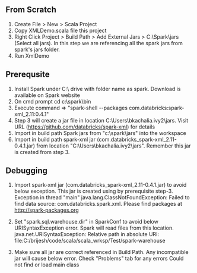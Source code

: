 From Scratch
---

1) Create File > New > Scala Project  
2) Copy XMLDemo.scala file this project  
3) Right Click Project > Build Path > Add External Jars > C:\Spark\jars (Select all jars). In this step we are referencing all the spark jars from spark's jars folder.  
4) Run XmlDemo 

Prerequsite
---
1) Install Spark under C:\ drive with folder name as spark. Download is available on Spark website  
2) On cmd prompt cd c:\spark\bin  
3) Execute command => "spark-shell --packages com.databricks:spark-xml_2.11:0.4.1"   
4) Step 3 will create a jar file in  location C:\Users\bkachalia\.ivy2\jars. Visit URL (https://github.com/databricks/spark-xml) for details
5) Import in build path Spark jars from "c:\spark\jars" into the workspace  
6) Import in build path spark-xml jar (com.databricks_spark-xml_2.11-0.4.1.jar) from location "C:\Users\bkachalia\.ivy2\jars". Remember this jar is created from step 3.


Debugging
---
1) Import spark-xml jar (com.databricks_spark-xml_2.11-0.4.1.jar) to avoid below exception. This jar is created using by prerequisite step-3.   
Exception in thread "main" java.lang.ClassNotFoundException: Failed to find data source: com.databricks.spark.xml. Please find packages at http://spark-packages.org  

2) Set "spark.sql.warehouse.dir" in SparkConf to avoid below URISyntaxException error. Spark will read files from this location.
java.net.URISyntaxException: Relative path in absolute URI: file:C:/brijesh/code/scala/scala_wrksp/Test/spark-warehouse  

3) Make sure all jar are correct referenced in Build Path. Any incompatible jar will cause below error. Check "Problems" tab for any errors
Could not find or load main class  





